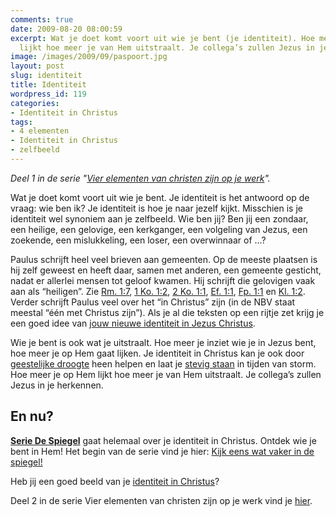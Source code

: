 ```yaml
---
comments: true
date: 2009-08-20 08:00:59
excerpt: Wat je doet komt voort uit wie je bent (je identiteit). Hoe meer je op Hem
  lijkt hoe meer je van Hem uitstraalt. Je collega’s zullen Jezus in je herkennen.
image: /images/2009/09/paspoort.jpg
layout: post
slug: identiteit
title: Identiteit
wordpress_id: 119
categories:
- Identiteit in Christus
tags:
- 4 elementen
- Identiteit in Christus
- zelfbeeld
---
```


_Deel 1 in de serie "[Vier elementen van christen zijn op je werk](/2009/08/20/identiteit/)"._

Wat je doet komt voort uit wie je bent. Je identiteit is het antwoord op de vraag: wie ben ik? Je identiteit is hoe je naar jezelf kijkt. Misschien is je identiteit wel synoniem aan je zelfbeeld. Wie ben jij? Ben jij een zondaar, een heilige, een gelovige, een kerkganger, een volgeling van Jezus, een zoekende, een mislukkeling, een loser, een overwinnaar of ...?

Paulus schrijft heel veel brieven aan gemeenten. Op de meeste plaatsen is hij zelf geweest en heeft daar, samen met anderen, een gemeente gesticht, nadat er allerlei mensen tot geloof kwamen. Hij schrijft die gelovigen vaak aan als “heiligen”. Zie [Rm. 1:7](http://www.biblija.net/biblija.cgi?m=Romeinen+1%3A7&id18=1&pos=0&l=nl&set=10), [1 Ko. 1:2](http://www.biblija.net/biblija.cgi?m=1+Korinti%EBrs+1%3A2&id18=1&pos=0&l=nl&set=10), [2 Ko. 1:1](http://www.biblija.net/biblija.cgi?m=2+Korinti%EBrs+1%3A1&id18=1&pos=0&l=nl&set=10), [Ef. 1:1](http://www.biblija.net/biblija.cgi?m=Efezi%EBrs+1%3A1&id18=1&pos=0&l=nl&set=10), [Fp. 1:1](http://www.biblija.net/biblija.cgi?m=Filippenzen+1%3A1&id18=1&pos=0&l=nl&set=10) en [Kl. 1:2](http://www.biblija.net/biblija.cgi?m=Kolossenzen+1%3A2&id18=1&pos=0&l=nl&set=10). Verder schrijft Paulus veel over het “in Christus” zijn (in de NBV staat meestal “één met Christus zijn”). Als je al die teksten op een rijtje zet krijg je een goed idee van [jouw nieuwe identiteit in Jezus Christus](/identiteit/).

Wie je bent is ook wat je uitstraalt. Hoe meer je inziet wie je in Jezus bent, hoe meer je op Hem gaat lijken. Je identiteit in Christus kan je ook door [geestelijke droogte](/2009/10/22/hoe-je-kunt-overleven-in-geestelijke-droogte/) heen helpen en laat je [stevig staan](/2009/11/02/hoge-bomen-blijven-stevig-staan/) in tijden van storm. Hoe meer je op Hem lijkt hoe meer je van Hem uitstraalt. Je collega’s zullen Jezus in je herkennen.


## En nu?


[**Serie De Spiegel**](/2009/11/09/kijk-eens-wat-vaker-in-de-spiegel/) gaat helemaal over je identiteit in Christus. Ontdek wie je bent in Hem! Het begin van de serie vind je hier: [Kijk eens wat vaker in de spiegel!](/2009/11/09/kijk-eens-wat-vaker-in-de-spiegel/)

Heb jij een goed beeld van je [identiteit in Christus](/identiteit/)?

Deel 2 in de serie Vier elementen van christen zijn op je werk vind je [hier](/2009/08/24/relatie/).

